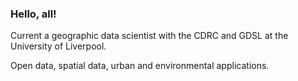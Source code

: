 ### Hello, all!

Current a geographic data scientist with the CDRC and GDSL at the University of Liverpool. 

Open data, spatial data, urban and environmental applications. 
